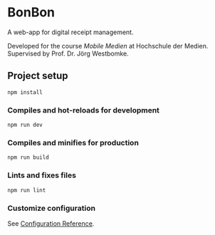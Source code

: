 # BonBon
A web-app for digital receipt management.

Developed for the course *Mobile Medien* at Hochschule der Medien. Supervised by Prof. Dr. Jörg Westbomke.

## Project setup
```
npm install
```

### Compiles and hot-reloads for development
```
npm run dev
```

### Compiles and minifies for production
```
npm run build
```

### Lints and fixes files
```
npm run lint
```

### Customize configuration
See [Configuration Reference](https://cli.vuejs.org/config/).
